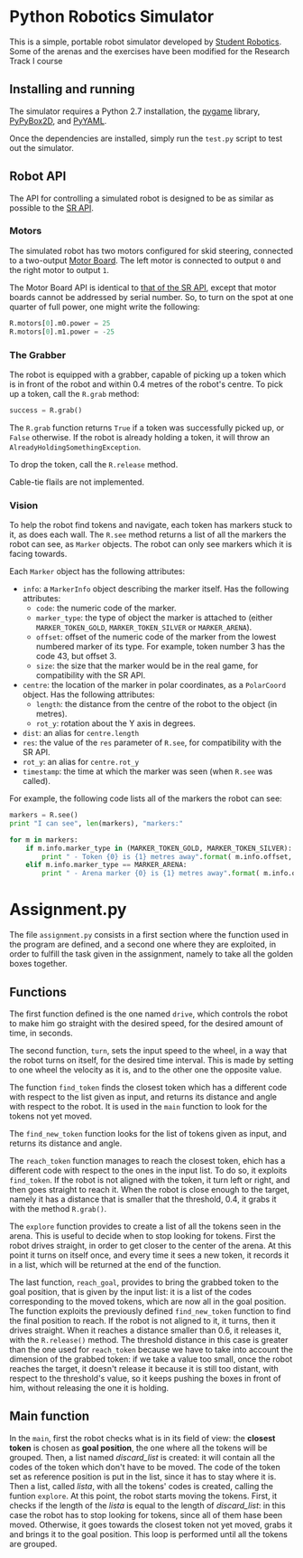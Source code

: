 Python Robotics Simulator
================================

This is a simple, portable robot simulator developed by [Student Robotics](https://studentrobotics.org).
Some of the arenas and the exercises have been modified for the Research Track I course

Installing and running
----------------------

The simulator requires a Python 2.7 installation, the [pygame](http://pygame.org/) library, [PyPyBox2D](https://pypi.python.org/pypi/pypybox2d/2.1-r331), and [PyYAML](https://pypi.python.org/pypi/PyYAML/).

Once the dependencies are installed, simply run the `test.py` script to test out the simulator.


Robot API
---------

The API for controlling a simulated robot is designed to be as similar as possible to the [SR API][sr-api].

### Motors ###

The simulated robot has two motors configured for skid steering, connected to a two-output [Motor Board](https://studentrobotics.org/docs/kit/motor_board). The left motor is connected to output `0` and the right motor to output `1`.

The Motor Board API is identical to [that of the SR API](https://studentrobotics.org/docs/programming/sr/motors/), except that motor boards cannot be addressed by serial number. So, to turn on the spot at one quarter of full power, one might write the following:

```python
R.motors[0].m0.power = 25
R.motors[0].m1.power = -25
```

### The Grabber ###

The robot is equipped with a grabber, capable of picking up a token which is in front of the robot and within 0.4 metres of the robot's centre. To pick up a token, call the `R.grab` method:

```python
success = R.grab()
```

The `R.grab` function returns `True` if a token was successfully picked up, or `False` otherwise. If the robot is already holding a token, it will throw an `AlreadyHoldingSomethingException`.

To drop the token, call the `R.release` method.

Cable-tie flails are not implemented.

### Vision ###

To help the robot find tokens and navigate, each token has markers stuck to it, as does each wall. The `R.see` method returns a list of all the markers the robot can see, as `Marker` objects. The robot can only see markers which it is facing towards.

Each `Marker` object has the following attributes:

* `info`: a `MarkerInfo` object describing the marker itself. Has the following attributes:
  * `code`: the numeric code of the marker.
  * `marker_type`: the type of object the marker is attached to (either `MARKER_TOKEN_GOLD`, `MARKER_TOKEN_SILVER` or `MARKER_ARENA`).
  * `offset`: offset of the numeric code of the marker from the lowest numbered marker of its type. For example, token number 3 has the code 43, but offset 3.
  * `size`: the size that the marker would be in the real game, for compatibility with the SR API.
* `centre`: the location of the marker in polar coordinates, as a `PolarCoord` object. Has the following attributes:
  * `length`: the distance from the centre of the robot to the object (in metres).
  * `rot_y`: rotation about the Y axis in degrees.
* `dist`: an alias for `centre.length`
* `res`: the value of the `res` parameter of `R.see`, for compatibility with the SR API.
* `rot_y`: an alias for `centre.rot_y`
* `timestamp`: the time at which the marker was seen (when `R.see` was called).

For example, the following code lists all of the markers the robot can see:

```python
markers = R.see()
print "I can see", len(markers), "markers:"

for m in markers:
    if m.info.marker_type in (MARKER_TOKEN_GOLD, MARKER_TOKEN_SILVER):
        print " - Token {0} is {1} metres away".format( m.info.offset, m.dist )
    elif m.info.marker_type == MARKER_ARENA:
        print " - Arena marker {0} is {1} metres away".format( m.info.offset, m.dist )
```
Assignment.py
================================
The file `assignment.py` consists in a first section where the function used in the program are defined, and a second one where they are exploited, in order to fulfill the task given in the assignment, namely to take all the golden boxes together.

Functions
----------------------
The first function defined is the one named `drive`, which controls the robot to make him go straight with the desired speed, for the desired amount of time, in seconds.

The second function, `turn`, sets the input speed to the wheel, in a way that the robot turns on itself, for the desired time interval. This is made by setting to one wheel the velocity as it is, and to the other one the opposite value.

The function `find_token` finds the closest token which has a different code with respect to the list given as input, and returns its distance and angle with respect to the robot. It is used in the `main` function to look for the tokens not yet moved.

The `find_new_token` function looks for the list of tokens given as input, and returns its distance and angle.

The `reach_token` function manages to reach the closest token, ehich has a different code with respect to the ones in the input list. To do so, it exploits `find_token`. If the robot is not aligned with the token, it turn left or right, and then goes straight to reach it. When the robot is close enough to the target, namely it has a distance that is smaller that the threshold, 0.4, it grabs it with the method `R.grab()`.

The `explore` function provides to create a list of all the tokens seen in the arena. This is useful to decide when to stop looking for tokens.
First the robot drives straight, in order to get closer to the center of the arena. At this point it turns on itself once, and every time it sees a new token, it records it in a list, which will be returned at the end of the function.

The last function, `reach_goal`, provides to bring the grabbed token to the goal position, that is given by the input list: it is a list of the codes corresponding to the moved tokens, which are now all in the goal position. The function exploits the previously defined `find_new_token` function to find the final position to reach.
If the robot is not aligned to it, it turns, then it drives straight. When it reaches a distance smaller than 0.6, it releases it, with the `R.release()` method.
The threshold distance in this case is greater than the one used for `reach_token` because we have to take into account the dimension of the grabbed token: if we take a value too small, once the robot reaches the target, it doesn't release it because it is still too distant, with respect to the threshold's value, so it keeps pushing the boxes in front of him, without releasing the one it is holding.

Main function
----------------------
In the `main`, first the robot checks what is in its field of view: the **closest token** is chosen as **goal position**, the one where all the tokens will be grouped.
Then, a list named *discard_list* is created: it will contain all the codes of the token which don't have to be moved. The code of the token set as reference position is put in the list, since it has to stay where it is.
Then a list, called *lista*, with all the tokens' codes is created, calling the funtion `explore`. 
At this point, the robot starts moving the tokens.
First, it checks if the length of the *lista* is equal to the length of *discard_list*: in this case the robot has to stop looking for tokens, since all of them hase been moved. Otherwise, it goes towards the closest token not yet moved, grabs it and brings it to the goal position.
This loop is performed until all the tokens are grouped.

[sr-api]: https://studentrobotics.org/docs/programming/sr/
